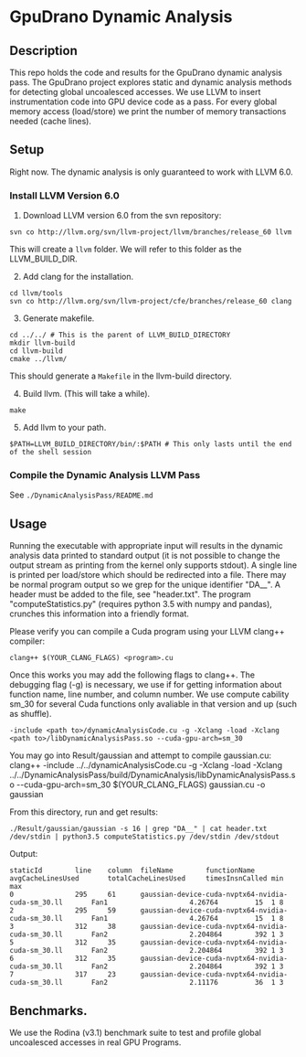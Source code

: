 # GpuDrano Dynamic Analysis

## Description
This repo holds the code and results for the GpuDrano dynamic analysis pass. The GpuDrano project explores static and dynamic analysis methods for detecting global uncoalesced accesses. We use LLVM to insert instrumentation code into GPU device code as a pass. For every global memory access (load/store) we print the number of memory transactions needed (cache lines).

## Setup

Right now. The dynamic analysis is only guaranteed to work with LLVM 6.0.

### Install LLVM Version 6.0

1. Download LLVM version 6.0 from the svn repository:
```shell
svn co http://llvm.org/svn/llvm-project/llvm/branches/release_60 llvm
```

This will create a `llvm` folder. We will refer to this folder as the LLVM_BUILD_DIR.

2. Add clang for the installation.
```shell
cd llvm/tools
svn co http://llvm.org/svn/llvm-project/cfe/branches/release_60 clang
```

3. Generate makefile.

```shell
cd ../../ # This is the parent of LLVM_BUILD_DIRECTORY
mkdir llvm-build
cd llvm-build
cmake ../llvm/
```

This should generate a `Makefile` in the llvm-build directory.

4. Build llvm. (This will take a while).
```shell
make
```

5. Add llvm to your path.
```shell
$PATH=LLVM_BUILD_DIRECTORY/bin/:$PATH # This only lasts until the end of the shell session
```

### Compile the Dynamic Analysis LLVM Pass
See `./DynamicAnalysisPass/README.md`


## Usage
Running the executable with appropriate input will results in the dynamic analysis data printed to standard output (it is not possible to change the output stream as printing from the kernel only supports stdout). A single line is printed per load/store which should be redirected into a file. There may be normal program output so we grep for the unique identifier "DA__". A header must be added to the file, see "header.txt". The program "computeStatistics.py" (requires python 3.5 with numpy and pandas), crunches this information into a friendly format.

Please verify you can compile a Cuda program using your LLVM clang++ compiler:
```
clang++ $(YOUR_CLANG_FLAGS) <program>.cu
```

Once this works you may add the following flags to clang++. The debugging flag (-g) is necessary,
we use if for getting information about function name, line number, and column number. We use compute
cability sm_30 for several Cuda functions only avaliable in that version and up (such as shuffle).
```
-include <path to>/dynamicAnalysisCode.cu -g -Xclang -load -Xclang <path to>/libDynamicAnalysisPass.so --cuda-gpu-arch=sm_30
```

You may go into Result/gaussian and attempt to compile gaussian.cu:
clang++ -include ../../dynamicAnalysisCode.cu -g -Xclang -load -Xclang ../../DynamicAnalysisPass/build/DynamicAnalysis/libDynamicAnalysisPass.so --cuda-gpu-arch=sm_30 $(YOUR_CLANG_FLAGS) gaussian.cu -o gaussian

From this directory, run and get results:
```
./Result/gaussian/gaussian -s 16 | grep "DA__" | cat header.txt /dev/stdin | python3.5 computeStatistics.py /dev/stdin /dev/stdout
```

Output:
```
staticId        line    column  fileName        functionName    avgCacheLinesUsed       totalCacheLinesUsed     timesInsnCalled min max
0               295     61      gaussian-device-cuda-nvptx64-nvidia-cuda-sm_30.ll       Fan1                    4.26764         15  1 8
2               295     59      gaussian-device-cuda-nvptx64-nvidia-cuda-sm_30.ll       Fan1                    4.26764         15  1 8
3               312     38      gaussian-device-cuda-nvptx64-nvidia-cuda-sm_30.ll       Fan2                    2.204864        392 1 3
5               312     35      gaussian-device-cuda-nvptx64-nvidia-cuda-sm_30.ll       Fan2                    2.204864        392 1 3
6               312     35      gaussian-device-cuda-nvptx64-nvidia-cuda-sm_30.ll       Fan2                    2.204864        392 1 3
7               317     23      gaussian-device-cuda-nvptx64-nvidia-cuda-sm_30.ll       Fan2                    2.11176         36  1 3
```


## Benchmarks.
We use the Rodina (v3.1) benchmark suite to test and profile global uncoalesced accesses in real GPU Programs.
